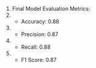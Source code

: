 1. Final Model Evaluation Metrics:
2. - Accuracy: 0.88
3. - Precision: 0.87
4. - Recall: 0.88
5. - F1 Score: 0.87
